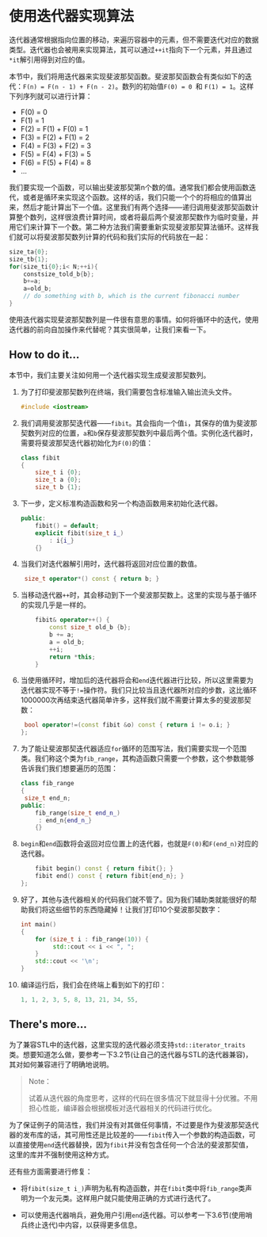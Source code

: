 # 使用迭代器实现算法

迭代器通常根据指向位置的移动，来遍历容器中的元素，但不需要迭代对应的数据类型。迭代器也会被用来实现算法，其可以通过`++it`指向下一个元素，并且通过`*it`解引用得到对应的值。

本节中，我们将用迭代器来实现斐波那契函数。斐波那契函数会有类似如下的迭代：`F(n) = F(n - 1) + F(n - 2)`。数列的初始值`F(0) = 0 `和 `F(1) = 1`。这样下列序列就可以进行计算：

- F(0) = 0
- F(1) = 1
- F(2) = F(1) + F(0) = 1
- F(3) = F(2) + F(1) = 2
- F(4) = F(3) + F(2) = 3
- F(5) = F(4) + F(3) = 5
- F(6) = F(5) + F(4) = 8
- ...

我们要实现一个函数，可以输出斐波那契第n个数的值。通常我们都会使用函数迭代，或者是循环来实现这个函数。这样的话，我们只能一个个的将相应的值算出来，然后才能计算出下一个值。这里我们有两个选择——递归调用斐波那契函数计算整个数列，这样很浪费计算时间，或者将最后两个斐波那契数作为临时变量，并用它们来计算下一个数。第二种方法我们需要重新实现斐波那契算法循环。这样我们就可以将斐波那契数列计算的代码和我们实际的代码放在一起：

```c++
size_ta{0};
size_tb{1};
for(size_ti{0};i< N;++i){
    constsize_told_b{b};
    b+=a;
    a=old_b;
    // do something with b, which is the current fibonacci number
}
```

使用迭代器实现斐波那契数列是一件很有意思的事情。如何将循环中的迭代，使用迭代器的前向自加操作来代替呢？其实很简单，让我们来看一下。

## How to do it...

本节中，我们主要关注如何用一个迭代器实现生成斐波那契数列。

1. 为了打印斐波那契数列在终端，我们需要包含标准输入输出流头文件。

   ```c++
   #include <iostream>
   ```

2. 我们调用斐波那契迭代器——`fibit`。其会指向一个值`i`，其保存的值为斐波那契数列对应的位置，`a`和`b`保存斐波那契数列中最后两个值。实例化迭代器时，需要将斐波那契迭代器初始化为`F(0)`的值：

   ```c++
   class fibit
   {
       size_t i {0};
       size_t a {0};
       size_t b {1};
   ```

3. 下一步，定义标准构造函数和另一个构造函数用来初始化迭代器。

   ```c++
   public:
       fibit() = default;
       explicit fibit(size_t i_)
           : i{i_}
       {}
   ```

4. 当我们对迭代器解引用时，迭代器将返回对应位置的数值。

   ```c++
   	size_t operator*() const { return b; }
   ```

5. 当移动迭代器`++`时，其会移动到下一个斐波那契数上。这里的实现与基于循环的实现几乎是一样的。

   ```c++
       fibit& operator++() {
           const size_t old_b {b};
           b += a;
           a = old_b;
           ++i;
           return *this;
       } 
   ```

6. 当使用循环时，增加后的迭代器将会和`end`迭代器进行比较，所以这里需要为迭代器实现不等于`!=`操作符。我们只比较当且迭代器所对应的步数，这比循环1000000次再结束迭代器简单许多，这样我们就不需要计算太多的斐波那契数：

   ```c++
   	bool operator!=(const fibit &o) const { return i != o.i; }
   };
   ```

7. 为了能让斐波那契迭代器适应`for`循环的范围写法，我们需要实现一个范围类。我们称这个类为`fib_range`，其构造函数只需要一个参数，这个参数能够告诉我们我们想要遍历的范围：

   ```c++
   class fib_range
   {
   	size_t end_n;
   public:
       fib_range(size_t end_n_)
       	: end_n{end_n_}
       {}
   ```

8. `begin`和`end`函数将会返回对应位置上的迭代器，也就是`F(0)`和`F(end_n)`对应的迭代器。

   ```c++
       fibit begin() const { return fibit{}; }
       fibit end() const { return fibit{end_n}; }
   };
   ```

9. 好了，其他与迭代器相关的代码我们就不管了。因为我们辅助类就能很好的帮助我们将这些细节的东西隐藏掉！让我们打印10个斐波那契数字：

   ```c++
   int main()
   {
       for (size_t i : fib_range(10)) {
      		std::cout << i << ", ";
       }
       std::cout << '\n';
   }
   ```

10. 编译运行后，我们会在终端上看到如下的打印：

    ```c++
    1, 1, 2, 3, 5, 8, 13, 21, 34, 55,
    ```

## There's more...

为了兼容STL中的迭代器，这里实现的迭代器必须支持`std::iterator_traits`类。想要知道怎么做，要参考一下3.2节(让自己的迭代器与STL的迭代器兼容)，其对如何兼容进行了明确地说明。

> Note：
>
> 试着从迭代器的角度思考，这样的代码在很多情况下就显得十分优雅。不用担心性能，编译器会根据模板对迭代器相关的代码进行优化。

为了保证例子的简洁性，我们并没有对其做任何事情，不过要是作为斐波那契迭代器的发布库的话，其可用性还是比较差的——`fibit`传入一个参数的构造函数，可以直接使用`end`迭代器替换，因为`fibit`并没有包含任何一个合法的斐波那契值，这里的库并不强制使用这种方式。

还有些方面需要进行修复：

- 将`fibit(size_t i_)`声明为私有构造函数，并在`fibit`类中将`fib_range`类声明为一个友元类。这样用户就只能使用正确的方式进行迭代了。

- 可以使用迭代器哨兵，避免用户引用`end`迭代器。可以参考一下3.6节(使用哨兵终止迭代)中内容，以获得更多信息。
